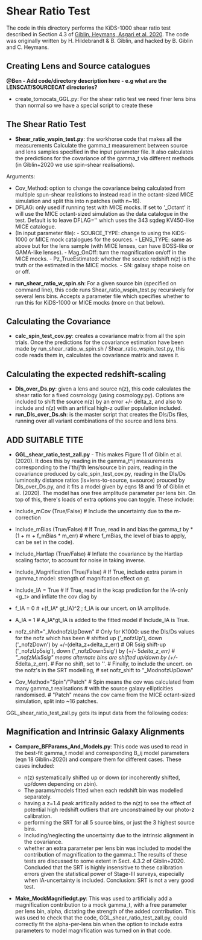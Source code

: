 # Shear Ratio Test

The code in this directory performs the KiDS-1000 shear ratio test described in Section 4.3 of [Giblin, Heymans, Asgari et al. 2020][1].   The code was originally written by H. Hildebrandt & B. Giblin, and hacked by B. Giblin and C. Heymans.

## Creating Lens and Source catalogues

**@Ben - Add code/directory description here - e.g what are the LENSCAT/SOURCECAT directories?**  

* create_tomocats_GGL.py:
For the shear ratio test we need finer lens bins than normal so we have a special script to create these


## The Shear Ratio Test

* **Shear_ratio_wspin_test.py**:  the workhorse code that makes all the measurements
Calculate the gamma_t measurement between source and lens samples specified in the input parameter file.
It also	calculates the predictions for the covariance of the gamma_t via different methods
(in Giblin+2020 we use spin-shear realisations).	

 Arguments:
   - Cov_Method: option to change	the covariance being calculated	from multiple spun-shear realistions
   to instead read in the octant-sized MICE simulation and split this into n patches (with n~16).
   - DFLAG: only used if running test with MICE mocks. If	set to '_Octant' it will use the MICE octant-sized simulation
   as the data catalogue in the	test.
   Default is to leave DFLAG='' which uses the 343 sqdeg KV450-like MICE catalogue.
   - (In input parameter file):
    - SOURCE_TYPE:	change to using the KiDS-1000 or MICE mock catalogues for the sources.
    - LENS_TYPE: same as above but for the	lens sample (with MICE lenses, can have BOSS-like or GAMA-like lenses).
    - Mag_OnOff: turn the magnification on/off in the MICE mocks.
    - Pz_TrueEstimated: whether the source redshift n(z) is the truth or the estimated in the MICE mocks.
    - SN: galaxy shape noise on or off.
    
* **run_shear_ratio_w_spin.sh**:
   For a given source bin (specified on command line), this code runs Shear_ratio_wspin_test.py recursively for several lens bins.
   Accepts a parameter file which specifies whether to run this for KiDS-1000 or MICE mocks (more on that below).

## Calculating the Covariance

* **calc_spin_test_cov.py**: creates a covariance matrix from all the spin trials.
Once the predictions for the covariance estimation have been made by run_shear_ratio_w_spin.sh / Shear_ratio_wspin_test.py,
this code reads them in, calculates the covariance matrix and saves it.

## Calculating the expected redshift-scaling

* **Dls_over_Ds.py**: given a lens and source n(z), this code calculates the shear ratio for a fixed cosmology (using cosmology.py).   Options are included to shift the source n(z) by an error +/- delta_z, and also to include and n(z) with an artifical high-z outlier population included.
* **run_Dls_over_Ds.sh**: is the master script that creates the Dls/Ds files, running over all variant combinations of the source and lens bins.

## ADD SUITABLE TITE
* **GGL_shear_ratio_test_zall.py**  -
This makes Figure 11 of Giblin et al. (2020).
It does this by reading in the gamma_t^ij measurements corresponding to the i'th/j'th lens/source bin pairs,
reading in the covariance produced by calc_spin_test_cov.py,
reading in the Dls/Ds luminosity distance ratios (ls=lens-to-source, s=source) prouced by Dls_over_Ds.py,
and it fits a model given by eqns 18 and 19 of Giblin et al. (2020).
The model has one free amplitude parameter per lens bin.
On top of this, there's loads of extra options you can toggle. These include:
- Include_mCov (True/False)            # Include the uncertainty due to the m-correction
- Include_mBias (True/False)           # If True, read in and bias the gamma_t by *(1 + m + f_mBias * m_err)
                                       # where f_mBias, the level of bias to apply, can be set in the code).
- Include_Hartlap (True/False)         # Inflate the covariance by the Hartlap scaling factor, to account for noise in taking inverse.
- Include_Magnification (True/False)   # If True, include extra param in gamma_t model: strength of magnifcation effect on gt.
- Include_IA = True                    # If True, read in the kcap prediction for the IA-only <g_t> and inflate the cov diag by
- f_IA = 0                             # +(f_IA* gt_IA)^2 ; f_IA is our uncert. on IA amplitude.
- A_IA = 1                             # A_IA*gt_IA is added to the fitted model if Include_IA is True.

- nofz_shift="_ModnofzUpDown"          # Only for K1000: use the Dls/Ds values for the nofz which has been
                                       # shifted up ('_nofzUp'), down ('_nofzDown') by +/-(delta_z+delta_z_err)
                                       # OR 5sig shift-up ('_nofzUp5sig'), down ('_nofzDown5sig') by (+/- 5*delta_z_err)
                                       # "_nofzMix5sig" means alternate bins are shifted up/down by (+/- 5*delta_z_err).
                                       # For no shift, set to ''.
                                       # Finally, to include the uncert. on the nofz's in the SRT modelling,
                                       # set nofz_shift to "_ModnofzUpDown"
- Cov_Method="Spin"/"Patch"            # Spin means the cov was calculated from many gamma_t realisations
                                       # with the source galaxy ellipticities randomised.
                                       # "Patch" means the cov came from the MICE octant-sized simulation, split into ~16 patches.

GGL_shear_ratio_test_zall.py gets its input data from the following codes:


## Magnification and Intrinsic Galaxy Alignments

* **Compare_BFParams_And_Models.py**:
   This code was used to read in the best-fit gamma_t model and corresponding B_ij model parameters (eqn 18 Giblin+2020)
   and compare them for different cases. These cases included:
   - n(z) systematically shifted up or down (or incoherently shifted, up/down depending on zbin).
   - The params/models fitted when each redshift bin was modelled separately.
   - having a z=1.4 peak artifically added to the n(z) to see the effect of potential high redshift outliers that are unconstrained
     by our photo-z calibration.
   - performing the SRT for all 5 source bins, or just the 3 highest source bins.
   - Including/neglecting the uncertainty due to the intrinsic alignment in the covariance.
   - whether an extra parameter per lens bin was included to model the contribution of magnification to the gamma_t
   The results of these tests are discussed to some extent in Sect. 4.3.2 of Giblin+2020.
   Concluded that the SRT is highly insensitive to these calibration errors given the statistical power of Stage-III surveys,
   especially when IA-uncertainty is included.
   Conclusion: SRT is not a very good test.

* **Make_MockMagnifiedgt.py**:
  This was used to artificially add a magnification contribution to a mock gamma_t, with a free parameter per lens bin,
  alpha, dictating the strength of the added contribution.
  This was used to check that the code, GGL_shear_ratio_test_zall.py, could correctly fit the alpha-per-lens bin
  when the option to include extra parameters to model magnification was turned on in that code. 
  
  
  
  [1]: https://arxiv.org/pdf/2007.01845.pdf "Giblin et al."
